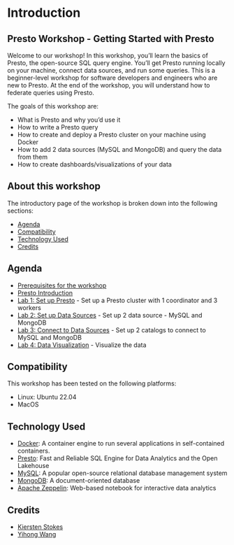 # Introduction

## Presto Workshop - Getting Started with Presto

Welcome to our workshop! In this workshop, you’ll learn the basics of Presto, the open-source SQL query engine. You’ll get Presto running locally on your machine, connect data sources, and run some queries. This is a beginner-level workshop for software developers and engineers who are new to Presto. At the end of the workshop, you will understand how to federate queries using Presto.

The goals of this workshop are:
* What is Presto and why you’d use it
* How to write a Presto query
* How to create and deploy a Presto cluster on your machine using Docker
* How to add 2 data sources (MySQL and MongoDB) and query the data from them
* How to create dashboards/visualizations of your data

## About this workshop

The introductory page of the workshop is broken down into the following sections:
* [Agenda](#agenda)
* [Compatibility](#compatibility)
* [Technology Used](#technology-used)
* [Credits](#credits)

## Agenda

* [Prerequisites for the workshop](workshop/prerequisite.md)
* [Presto Introduction](workshop/introduction.md)
* [Lab 1: Set up Presto](workshop/lab1.md) - Set up a Presto cluster with 1 coordinator and 3 workers
* [Lab 2: Set up Data Sources](workshop/lab2.md) - Set up 2 data source - MySQL and MongoDB
* [Lab 3: Connect to Data Sources](workshop/lab3.md) - Set up 2 catalogs to connect to MySQL and MongoDB
* [Lab 4: Data Visualization](workshop/lab4.md) - Visualize the data

## Compatibility

This workshop has been tested on the following platforms:
* Linux: Ubuntu 22.04
* MacOS

## Technology Used

* [Docker](https://www.docker.com/): A container engine to run several applications in self-contained containers.
* [Presto](https://prestodb.io/): Fast and Reliable SQL Engine for Data Analytics and the Open Lakehouse
* [MySQL](https://www.mysql.com/): A popular open-source relational database management system
* [MongoDB](https://www.mongodb.com/): A document-oriented database
* [Apache Zeppelin](https://zeppelin.apache.org/): Web-based notebook for interactive data analytics

## Credits

* [Kiersten Stokes](https://github.com/kiersten-stokes)
* [Yihong Wang](https://github.com/yhwang)
